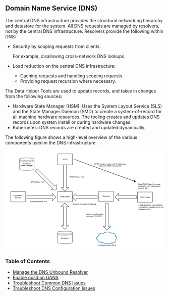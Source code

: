 ## Domain Name Service (DNS)

The central DNS infrastructure provides the structural networking hierarchy and datastore for the system. All DNS requests are managed by resolvers, not by the central DNS infrastructure. Resolvers provide the following within DNS:

-   Security by scoping requests from clients.

    For example, disallowing cross-network DNS lookups.

-   Load reduction on the central DNS infrastructure:
    -   Caching requests and handling scoping requests.
    -   Providing request recursion where necessary.

The Data Helper Tools are used to update records, and takes in changes from the following sources:

-   Hardware State Manager \(HSM\): Uses the System Layout Service \(SLS\) and the State Manager Daemon \(SMD\) to create a system-of-record for all machine hardware resources. The tooling creates and updates DNS records upon system install or during hardware changes.
-   Kubernetes: DNS records are created and updated dynamically.

The following figure shows a high-level overview of the various components used in the DNS infrastructure.

![DNS Architecture](../../../img/operations/DNS_architecture.PNG)

### Table of Contents

* [Manage the DNS Unbound Resolver](Manage_the_DNS_Unbound_Resolver.md)
* [Enable ncsd on UANS](Enable_ncsd_on_UANs.md)
* [Troubleshoot Common DNS Issues](Troubleshoot_Common_DNS_Issues.md)
* [Troubleshoot DNS Configuration Issues](Troubleshoot_DNS_Configuration_Issues.md)


